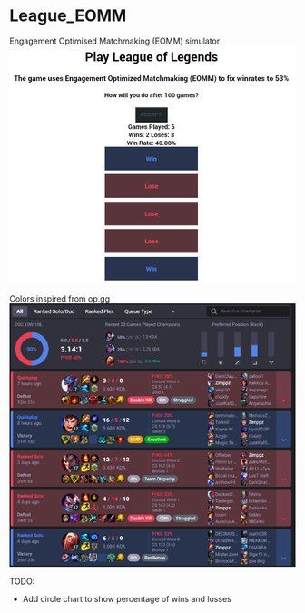 # League_EOMM

Engagement Optimised Matchmaking (EOMM) simulator
![alt text](img/lol_eomm.png)

Colors inspired from op.gg
![alt text](img/opgg.png)

TODO:

- Add circle chart to show percentage of wins and losses
